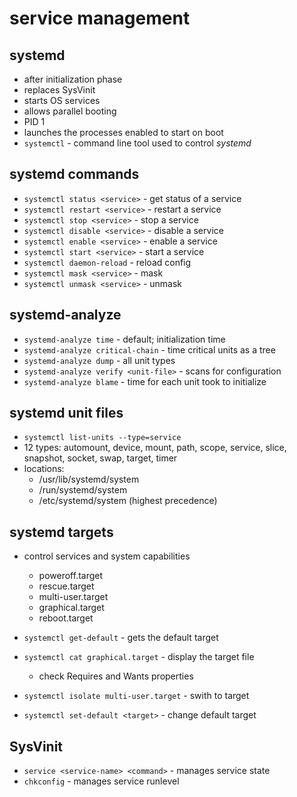 # service management

## systemd
- after initialization phase
- replaces SysVinit
- starts OS services
- allows parallel booting
- PID 1
- launches the processes enabled to start on boot
- `systemctl` - command line tool used to control *systemd*

## systemd commands
- `systemctl status <service>` - get status of a service
- `systemctl restart <service>` - restart a service 
- `systemctl stop <service>` - stop a service 
- `systemctl disable <service>` - disable a service 
- `systemctl enable <service>` - enable a service 
- `systemctl start <service>` - start a service 
- `systemctl daemon-reload` - reload config
- `systemctl mask <service>` - mask
- `systemctl unmask <service>` - unmask

## systemd-analyze
- `systemd-analyze time` - default; initialization time
- `systemd-analyze critical-chain` - time critical units as a tree
- `systemd-analyze dump` - all unit types
- `systemd-analyze verify <unit-file>` - scans for configuration
- `systemd-analyze blame` - time for each unit took to initialize
  
## systemd unit files
- `systemctl list-units --type=service`
- 12 types: automount, device, mount, path, scope, service, slice, snapshot, socket, swap, target, timer
- locations:
  - /usr/lib/systemd/system
  - /run/systemd/system
  - /etc/systemd/system (highest precedence)
  

## systemd targets
- control services and system capabilities
  - poweroff.target
  - rescue.target
  - multi-user.target
  - graphical.target
  - reboot.target

- `systemctl get-default` - gets the default target
- `systemctl cat graphical.target` - display the target file
  - check Requires and Wants properties
- `systemctl isolate multi-user.target` - swith to target
- `systemctl set-default <target>` - change default target

## SysVinit
- `service <service-name> <command>` - manages service state
- `chkconfig` - manages service runlevel
